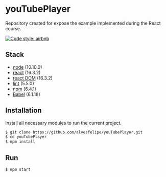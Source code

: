 # youTubePlayer
Repository created for expose the example implemented during the React course.

[![Code style: airbnb](https://img.shields.io/badge/code%20style-airbnb-blue.svg?style=flat-square)](https://github.com/airbnb/javascript)

## Stack
* [node](https://nodejs.org/en/) (10.10.0)
* [react](https://reactjs.org) (16.3.2)
* [react DOM](https://reactjs.org) (16.3.2)
* [lint](https://eslint.org) (5.5.0)
* [npm](https://www.npmjs.com) (6.4.1)
* [Babel](https://babeljs.io) (6.1.18)

## Installation
Install all necessary modules to run the current project.

```bash
$ git clone https://github.com/alvesfelipe/youTubePlayer.git
$ cd youTubePlayer
$ npm install
```

## Run
```bash
$ npm start
```




